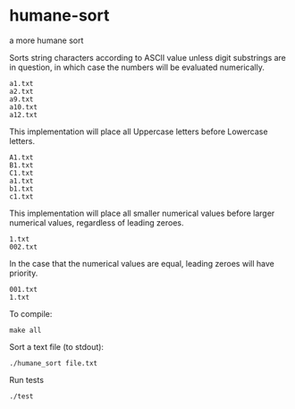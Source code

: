 humane-sort
===========

a more humane sort

Sorts string characters according to ASCII value unless
digit substrings are in question, in which case
the numbers will be evaluated numerically.

	a1.txt
	a2.txt
	a9.txt
	a10.txt
	a12.txt

This implementation will place all Uppercase letters
before Lowercase letters.

	A1.txt
	B1.txt
	C1.txt
	a1.txt
	b1.txt
	c1.txt

This implementation will place all smaller numerical
values before larger numerical values, regardless of
leading zeroes.

	1.txt
	002.txt

In the case that the numerical values are equal,
leading zeroes will have priority.

	001.txt
	1.txt

To compile:

	make all

Sort a text file (to stdout):

	./humane_sort file.txt

Run tests

	./test
	